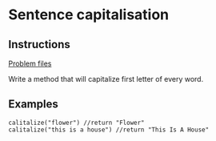 # Sentence capitalisation

## Instructions

[Problem files](.)

Write a method that will capitalize first letter of every word.

## Examples

```
calitalize("flower") //return "Flower"
calitalize("this is a house") //return "This Is A House"
```

